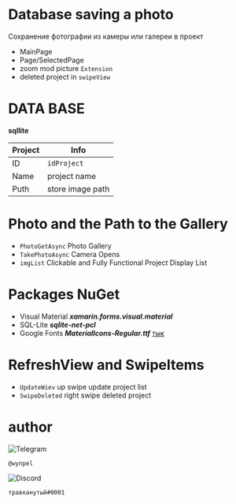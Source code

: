 Database saving a photo
===========
Сохранение фотографии из камеры или галереи в проект
- MainPage
- Page/SelectedPage
- zoom mod picture `Extension`
- deleted project in `swipeView`

DATA BASE
===========
**sqllite**

| Project | Info |
|----------------|---------|
| ID | `idProject` |
| Name | project name |
| Puth | store image path |

Photo and the Path to the Gallery
===========
- `PhotoGetAsync` Photo Gallery
- `TakePhotoAsync` Camera Opens
- `imgList` Сlickable and Fully Functional Project Display List

Packages NuGet
===========
- Visual Material  **_xamarin.forms.visual.material_** 
- SQL-Lite **_sqlite-net-pcl_** 
- Google Fonts  **_MaterialIcons-Regular.ttf_** 
[тык](https://github.com/google/material-design-icons/blob/master/font/MaterialIcons-Regular.ttf)

RefreshView and SwipeItems
===========
- `UpdateWiev` up swipe update project list
- `SwipeDeleted` right swipe deleted project


author
===========
![Telegram](https://img.shields.io/badge/Telegram-2CA5E0?style=for-the-badge&logo=telegram&logoColor=white)
```
@wynpel
```
![Discord](https://img.shields.io/badge/%3CServer%3E-%237289DA.svg?style=for-the-badge&logo=discord&logoColor=white)
```
травканутый#0001
```
